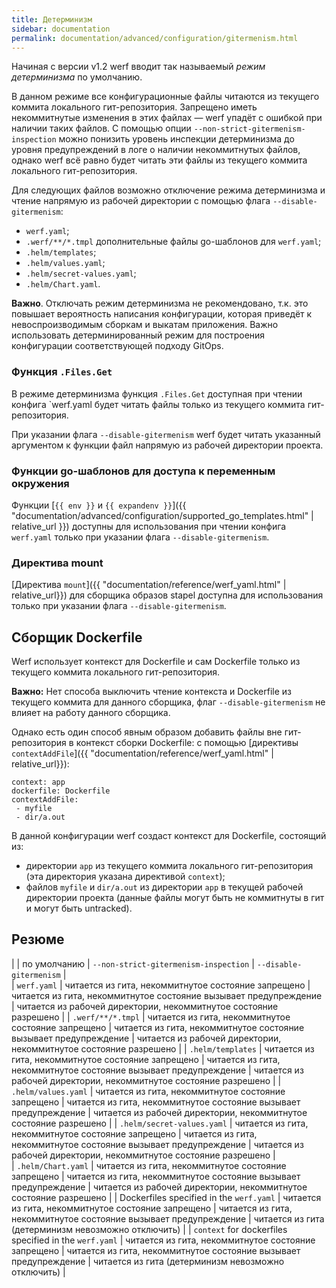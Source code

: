 ```yaml
---
title: Детерминизм
sidebar: documentation
permalink: documentation/advanced/configuration/gitermenism.html
---
```


Начиная с версии v1.2 werf вводит так называемый _режим детерминизма_ по умолчанию.

В данном режиме все конфигурационные файлы читаются из текущего коммита локального гит-репозитория. Запрещено иметь некоммитнутые изменения в этих файлах — werf упадёт с ошибкой при наличии таких файлов. С помощью опции `--non-strict-gitermenism-inspection` можно понизить уровень инспекции детерминизма до уровня предупреждений в логе о наличии некоммитнутых файлов, однако werf всё равно будет читать эти файлы из текущего коммита локального гит-репозитория.

Для следующих файлов возможно отключение режима детерминизма и чтение напрямую из рабочей директории с помощью флага `--disable-gitermenism`:
 - `werf.yaml`;
 - `.werf/**/*.tmpl` дополнительные файлы go-шаблонов для `werf.yaml`;
 - `.helm/templates`;
 - `.helm/values.yaml`;
 - `.helm/secret-values.yaml`;
 - `.helm/Chart.yaml`.
 
**Важно**. Отключать режим детерминизма не рекомендовано, т.к. это повышает вероятность написания конфигурации, которая приведёт к невоспроизводимым сборкам и выкатам приложения. Важно использовать детерминированный режим для построения конфигурации соответствующей подходу GitOps.

### Функция `.Files.Get`

В режиме детерминизма функция `.Files.Get` доступная при чтении конфига `werf.yaml будет читать файлы только из текущего коммита гит-репозитория.

При указании флага `--disable-gitermenism` werf будет читать указанный аргументом к функции файл напрямую из рабочей директории проекта.

### Функции go-шаблонов для доступа к переменным окружения

Функции [`{{ env }}` и `{{ expandenv }}`]({{ "documentation/advanced/configuration/supported_go_templates.html" | relative_url }}) доступны для использования при чтении конфига `werf.yaml` только при указании флага `--disable-gitermenism`.

### Директива mount

[Директива `mount`]({{ "documentation/reference/werf_yaml.html" | relative_url}}) для сборщика образов stapel доступна для использования только при указании флага `--disable-gitermenism`.

## Сборщик Dockerfile

Werf использует контекст для Dockerfile и сам Dockerfile только из текущего коммита локального гит-репозитория.

**Важно:** Нет способа выключить чтение контекста и Dockerfile из текущего коммита для данного сборщика, флаг `--disable-gitermenism` не влияет на работу данного сборщика.

Однако есть один способ явным образом добавить файлы вне гит-репозитория в контекст сборки Dockerfile: с помощью [директивы `contextAddFile`]({{ "documentation/reference/werf_yaml.html" | relative_url}}):

```
context: app
dockerfile: Dockerfile
contextAddFile:
 - myfile
 - dir/a.out
```

В данной конфигурации werf создаст контекст для Dockerfile, состоящий из:
 - директории `app` из текущего коммита локального гит-репозитория (эта директория указана директивой `context`);
 - файлов `myfile` и `dir/a.out` из директории `app` в текущей рабочей директории проекта (данные файлы могут быть не коммитнуты в гит и могут быть untracked).

## Резюме

|             | по умолчанию | `--non-strict-gitermenism-inspection` | `--disable-gitermenism` |  
| `werf.yaml` | читается из гита, некоммитнутое состояние запрещено | читается из гита, некоммитнутое состояние вызывает предупреждение | читается из рабочей директории, некоммитнутое состояние разрешено |
| `.werf/**/*.tmpl`  | читается из гита, некоммитнутое состояние запрещено | читается из гита, некоммитнутое состояние вызывает предупреждение | читается из рабочей директории, некоммитнутое состояние разрешено |
| `.helm/templates` | читается из гита, некоммитнутое состояние запрещено | читается из гита, некоммитнутое состояние вызывает предупреждение | читается из рабочей директории, некоммитнутое состояние разрешено |
| `.helm/values.yaml` | читается из гита, некоммитнутое состояние запрещено | читается из гита, некоммитнутое состояние вызывает предупреждение | читается из рабочей директории, некоммитнутое состояние разрешено |
| `.helm/secret-values.yaml` | читается из гита, некоммитнутое состояние запрещено | читается из гита, некоммитнутое состояние вызывает предупреждение | читается из рабочей директории, некоммитнутое состояние разрешено |  
| `.helm/Chart.yaml` | читается из гита, некоммитнутое состояние запрещено | читается из гита, некоммитнутое состояние вызывает предупреждение | читается из рабочей директории, некоммитнутое состояние разрешено |
| Dockerfiles specified in the `werf.yaml` |  читается из гита, некоммитнутое состояние запрещено | читается из гита, некоммитнутое состояние вызывает предупреждение | читается из гита (детерминизм невозможно отключить) |
| `context` for dockerfiles specified in the `werf.yaml` |  читается из гита, некоммитнутое состояние запрещено | читается из гита, некоммитнутое состояние вызывает предупреждение | читается из гита (детерминизм невозможно отключить) | 

